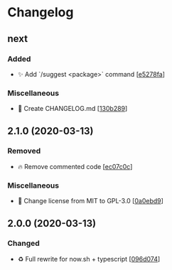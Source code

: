 # Changelog

<a name="next"></a>
## next

### Added

- ✨ Add &#x60;/suggest &lt;package&gt;&#x60; command [[e5278fa](https://github.com/rjmunhoz/npmjs-telegram-bot/commit/e5278fa9966473de78b4340a744af14babacdd1b)]

### Miscellaneous

- 📝 Create CHANGELOG.md [[130b289](https://github.com/rjmunhoz/npmjs-telegram-bot/commit/130b2897a9d6f2541a31c0b5866ec0a324d99eb1)]


<a name="2.1.0"></a>
## 2.1.0 (2020-03-13)

### Removed

- 🔥 Remove commented code [[ec07c0c](https://github.com/rjmunhoz/npmjs-telegram-bot/commit/ec07c0ca5260d93e2bfc397f3144872877956e7c)]

### Miscellaneous

- 📄 Change license from MIT to GPL-3.0 [[0a0ebd9](https://github.com/rjmunhoz/npmjs-telegram-bot/commit/0a0ebd92efea81c330b93252500e7a8a39bbb416)]

<a name="2.0.0"></a>
## 2.0.0 (2020-03-13)

### Changed

- ♻️ Full rewrite for now.sh + typescript [[096d074](https://github.com/rjmunhoz/npmjs-telegram-bot/commit/096d07410af150c819786a84b23b0f872dda2c6c)]
